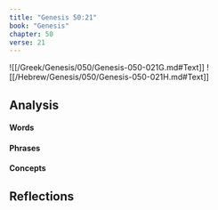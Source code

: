```yaml
---
title: "Genesis 50:21"
book: "Genesis"
chapter: 50
verse: 21
---
```

![[/Greek/Genesis/050/Genesis-050-021G.md#Text]]
![[/Hebrew/Genesis/050/Genesis-050-021H.md#Text]]

## Analysis

#### Words

#### Phrases

#### Concepts

## Reflections

